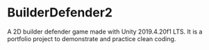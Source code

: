 # BuilderDefender2
A 2D builder defender game made with Unity 2019.4.20f1 LTS. It is a portfolio project to demonstrate and practice clean coding.
